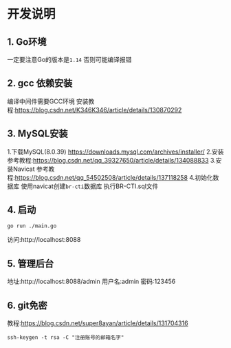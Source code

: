# 开发说明

## 1. Go环境
一定要注意Go的版本是```1.14```
否则可能编译报错
## 2. gcc 依赖安装
编译中间件需要GCC环境
安装教程:https://blog.csdn.net/K346K346/article/details/130870292
## 3. MySQL安装
1.下载MySQL(8.0.39)
https://downloads.mysql.com/archives/installer/
2.安装
参考教程:https://blog.csdn.net/qq_39327650/article/details/134088833
3.安装Navicat
参考教程:https://blog.csdn.net/qq_54502508/article/details/137118258
4.初始化数据库
使用navicat创建```br-cti```数据库
执行BR-CTI.sql文件
## 4. 启动
```shell
go run ./main.go
```
访问:http://localhost:8088
## 5. 管理后台
地址:http://localhost:8088/admin
用户名:admin
密码:123456

## 6. git免密
教程:https://blog.csdn.net/super8ayan/article/details/131704316
```
ssh-keygen -t rsa -C "注册账号的邮箱名字"
```